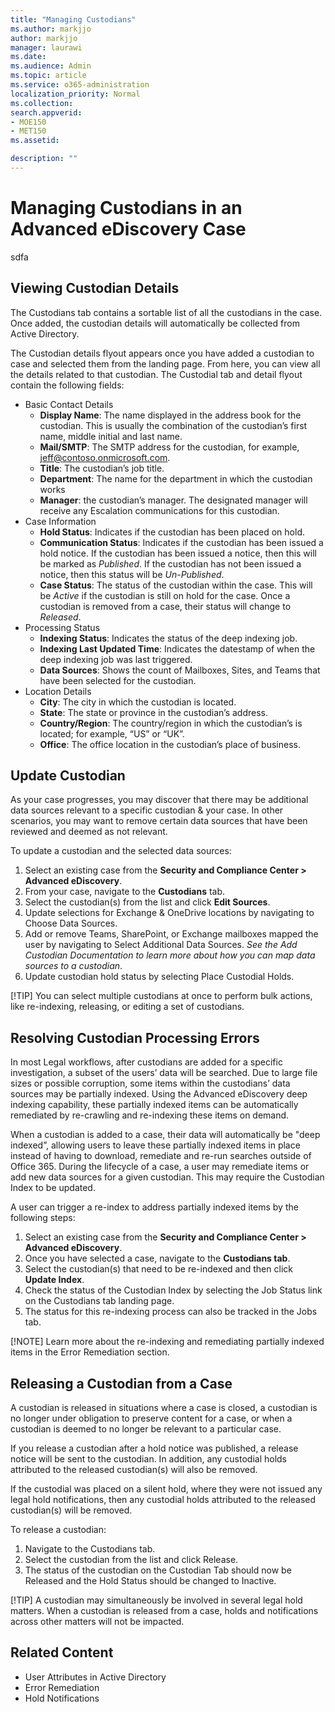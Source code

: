 ```yaml
---
title: "Managing Custodians"
ms.author: markjjo
author: markjjo
manager: laurawi
ms.date: 
ms.audience: Admin
ms.topic: article
ms.service: o365-administration
localization_priority: Normal
ms.collection: 
search.appverid: 
- MOE150
- MET150
ms.assetid: 

description: ""
---
```

# Managing Custodians in an Advanced eDiscovery Case
sdfa
## Viewing Custodian Details
The Custodians tab contains a sortable list of all the custodians in the case. Once added, the custodian details will automatically be collected from Active Directory.

The Custodian details flyout appears once you have added a custodian to case and selected them from the landing page. From here, you can view all the details related to that custodian. The Custodial tab and detail flyout contain the following fields:
  - Basic Contact Details
    - **Display Name**: The name displayed in the address book for the custodian. This is usually the combination of the custodian’s first name, middle initial and last name.
    - **Mail/SMTP**: The SMTP address for the custodian, for example, jeff@contoso.onmicrosoft.com.  
    - **Title**: The custodian’s job title.
    - **Department**: The name for the department in which the custodian works
    - **Manager**: the custodian’s manager. The designated manager will receive any Escalation communications for this custodian.
  - Case Information
    - **Hold Status**: Indicates if the custodian has been placed on hold. 
    - **Communication Status**: Indicates if the custodian has been issued a hold notice. If the custodian has been issued a notice, then this will be marked as *Published*. If the custodian has not been issued a notice, then this status will be *Un-Published*. 
    - **Case Status**: The status of the custodian within the case. This will be *Active* if the custodian is still on hold for the case. Once a custodian is removed from a case, their status will change to *Released*. 
  - Processing Status
    - **Indexing Status**: Indicates the status of the deep indexing job.  
    - **Indexing Last Updated Time**: Indicates the datestamp of when the deep indexing job was last triggered.
    - **Data Sources**: Shows the count of Mailboxes, Sites, and Teams that have been selected for the custodian.
  - Location Details
    - **City**: The city in which the custodian is located.
    - **State**: The state or province in the custodian’s address.
    - **Country/Region**: The country/region in which the custodian’s is located; for example, “US” or “UK”.
    - **Office**: The office location in the custodian’s place of business.

## Update Custodian
As your case progresses, you may discover that there may be additional data sources relevant to a specific custodian & your case. In other scenarios, you may want to remove certain data sources that have been reviewed and deemed as not relevant.
 
To update a custodian and the selected data sources:
  1. Select an existing case from the **Security and Compliance Center > Advanced eDiscovery**.
  2. From your case, navigate to the **Custodians** tab.
  3. Select the custodian(s) from the list and click **Edit Sources**.
  4. Update selections for Exchange & OneDrive locations by navigating to Choose Data Sources.
  5. Add or remove Teams, SharePoint, or Exchange mailboxes mapped the user by navigating to Select Additional Data Sources. *See the Add Custodian Documentation to learn more about how you can map data sources to a custodian*.
  6. Update custodian hold status by selecting Place Custodial Holds.

[!TIP]
  You can select multiple custodians at once to perform bulk actions, like re-indexing, releasing, or editing a set of custodians.

## Resolving Custodian Processing Errors
In most Legal workflows, after custodians are added for a specific investigation, a subset of the users’ data will be searched. Due to large file sizes or possible corruption, some items within the custodians’ data sources may be partially indexed. Using the Advanced eDiscovery deep indexing capability, these partially indexed items can be automatically remediated by re-crawling and re-indexing these items on demand. 

When a custodian is added to a case, their data will automatically be "deep indexed”, allowing users to leave these partially indexed items in place instead of having to download, remediate and re-run searches outside of Office 365. During the lifecycle of a case, a user may remediate items or add new data sources for a given custodian. This may require the Custodian Index to be updated. 

A user can trigger a re-index to address partially indexed items by the following steps:
1. Select an existing case from the **Security and Compliance Center > Advanced eDiscovery**.
2. Once you have selected a case, navigate to the **Custodians tab**. 
2.	Select the custodian(s) that need to be re-indexed and then click **Update Index**.
3.	Check the status of the Custodian Index by selecting the Job Status link on the Custodians tab landing page.  
4.	The status for this re-indexing process can also be tracked in the Jobs tab.

[!NOTE]
  Learn more about the re-indexing and remediating partially indexed items in the Error Remediation section.

## Releasing a Custodian from a Case
A custodian is released in situations where a case is closed, a custodian is no longer under obligation to preserve content for a case, or when a custodian is deemed to no longer be relevant to a particular case. 

If you release a custodian after a hold notice was published, a release notice will be sent to the custodian. In addition, any custodial holds attributed to the released custodian(s) will also be removed.

If the custodial was placed on a silent hold, where they were not issued any legal hold notifications, then any custodial holds attributed to the released custodian(s) will be removed.  

To release a custodian: 
1.	Navigate to the Custodians tab.
2.	Select the custodian from the list and click Release.
3.	The status of the custodian on the Custodian Tab should now be Released and the Hold Status should be changed to Inactive. 

[!TIP]
  A custodian may simultaneously be involved in several legal hold matters. When a custodian is released from a case, holds and notifications across other matters will not be impacted. 

## Related Content
 - User Attributes in Active Directory 
 - Error Remediation 
 - Hold Notifications 

